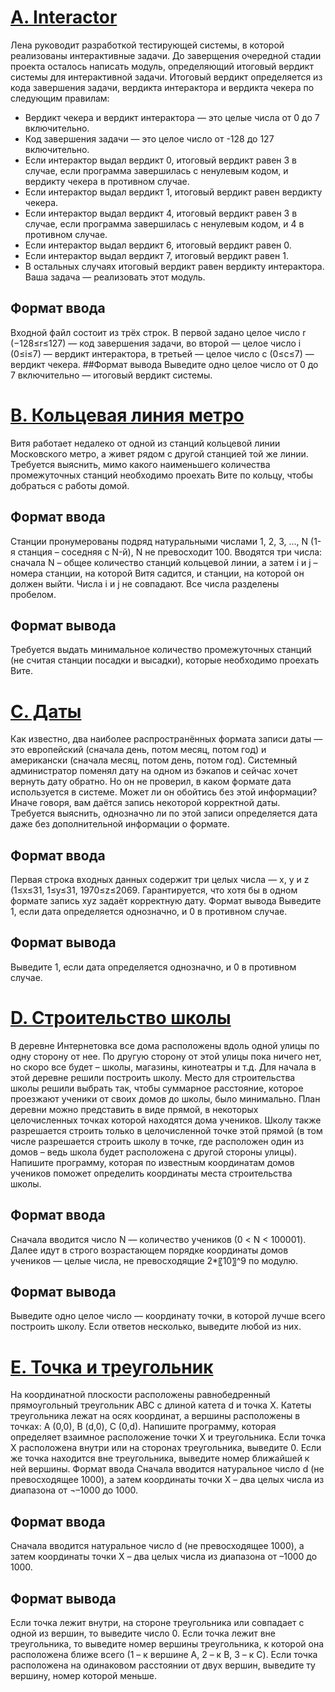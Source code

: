 # [A. Interactor](https://github.com/VinogradovaD/yandex_training_alg_2.0/blob/main/Day%201.1/A.java)

Лена руководит разработкой тестирующей системы, в которой реализованы интерактивные задачи. 
До заверщения очередной стадии проекта осталось написать модуль, определяющий итоговый вердикт системы для интерактивной задачи. Итоговый вердикт определяется из кода завершения задачи, вердикта интерактора и вердикта чекера по следующим правилам: 
- Вердикт чекера и вердикт интерактора — это целые числа от 0 до 7 включительно. 
- Код завершения задачи — это целое число от -128 до 127 включительно. 
- Если интерактор выдал вердикт 0, итоговый вердикт равен 3 в случае, если программа завершилась с ненулевым кодом, и вердикту чекера в противном случае. 
- Если интерактор выдал вердикт 1, итоговый вердикт равен вердикту чекера. 
- Если интерактор выдал вердикт 4, итоговый вердикт равен 3 в случае, если программа завершилась с ненулевым кодом, и 4 в противном случае. 
- Если интерактор выдал вердикт 6, итоговый вердикт равен 0. 
- Если интерактор выдал вердикт 7, итоговый вердикт равен 1. 
- В остальных случаях итоговый вердикт равен вердикту интерактора.
Ваша задача — реализовать этот модуль.

## Формат ввода
Входной файл состоит из трёх строк. В первой задано целое число r (−128≤r≤127) — код завершения задачи, во второй — целое число i (0≤i≤7) — вердикт интерактора, в третьей — целое число c (0≤c≤7) — вердикт чекера. 
##Формат вывода
Выведите одно целое число от 0 до 7 включительно — итоговый вердикт системы. 

# [B. Кольцевая линия метро](https://github.com/VinogradovaD/yandex_training_alg_2.0/blob/main/Day%201.1/B.java)

Витя работает недалеко от одной из станций кольцевой линии Московского метро, а живет рядом с другой станцией той же линии. Требуется выяснить, мимо какого наименьшего количества промежуточных станций необходимо проехать Вите по кольцу, чтобы добраться с работы домой.

## Формат ввода
Станции пронумерованы подряд натуральными числами 1, 2, 3, …, N (1-я станция – соседняя с N-й), N не превосходит 100.
Вводятся три числа: сначала N – общее количество станций кольцевой линии, а затем i и j – номера станции, на которой Витя садится, и станции, на которой он должен выйти. Числа i и j не совпадают. Все числа разделены пробелом.

## Формат вывода
Требуется выдать минимальное количество промежуточных станций (не считая станции посадки и высадки), которые необходимо проехать Вите.

# [C. Даты](https://github.com/VinogradovaD/yandex_training_alg_2.0/blob/main/Day%201.1/C.java)

Как известно, два наиболее распространённых формата записи даты — это европейский (сначала день, потом месяц, потом год) и американски (сначала месяц, потом день, потом год). Системный администратор поменял дату на одном из бэкапов и сейчас хочет вернуть дату обратно. Но он не проверил, в каком формате дата используется в системе. Может ли он обойтись без этой информации? 
Иначе говоря, вам даётся запись некоторой корректной даты. Требуется выяснить, однозначно ли по этой записи определяется дата даже без дополнительной информации о формате. 

## Формат ввода
Первая строка входных данных содержит три целых числа — x, y и z (1≤x≤31, 1≤y≤31, 1970≤z≤2069. Гарантируется, что хотя бы в одном формате запись xyz задаёт корректную дату. 
Формат вывода
Выведите 1, если дата определяется однозначно, и 0 в противном случае.

## Формат вывода
Выведите 1, если дата определяется однозначно, и 0 в противном случае.

# [D. Строительство школы](https://github.com/VinogradovaD/yandex_training_alg_2.0/blob/main/Day%201.1/D.java)

В деревне Интернетовка все дома расположены вдоль одной улицы по одну сторону от нее. По другую сторону от этой улицы пока ничего нет, но скоро все будет – школы, магазины, кинотеатры и т.д. 
Для начала в этой деревне решили построить школу. Место для строительства школы решили выбрать так, чтобы суммарное расстояние, которое проезжают ученики от своих домов до школы, было минимально. 
План деревни можно представить в виде прямой, в некоторых целочисленных точках которой находятся дома учеников. Школу также разрешается строить только в целочисленной точке этой прямой (в том числе разрешается строить школу в точке, где расположен один из домов – ведь школа будет расположена с другой стороны улицы). 
Напишите программу, которая по известным координатам домов учеников поможет определить координаты места строительства школы.
## Формат ввода
Сначала вводится число N — количество учеников (0 < N < 100001). Далее идут в строго возрастающем порядке координаты домов учеников — целые числа, не превосходящие 2*〖10〗^9 по модулю. 
## Формат вывода
Выведите одно целое число — координату точки, в которой лучше всего построить школу. Если ответов несколько, выведите любой из них. 

# [E. Точка и треугольник](https://github.com/VinogradovaD/yandex_training_alg_2.0/blob/main/Day%201.1/E.java)

На координатной плоскости расположены равнобедренный прямоугольный треугольник ABC с длиной катета d и точка X. Катеты треугольника лежат на осях координат, а вершины расположены в точках: A (0,0), B (d,0), C (0,d). 
Напишите программу, которая определяет взаимное расположение точки X и треугольника. Если точка X расположена внутри или на сторонах треугольника, выведите 0. Если же точка находится вне треугольника, выведите номер ближайшей к ней вершины. 
Формат ввода
Сначала вводится натуральное число d (не превосходящее 1000), а затем координаты точки X – два целых числа из диапазона от ¬–1000 до 1000. 
## Формат ввода
Сначала вводится натуральное число d (не превосходящее 1000), а затем координаты точки X – два целых числа из диапазона от –1000 до 1000.
## Формат вывода
Если точка лежит внутри, на стороне треугольника или совпадает с одной из вершин, то выведите число 0. Если точка лежит вне треугольника, то выведите номер вершины треугольника, к которой она расположена ближе всего (1 – к вершине A, 2 – к B, 3 – к C). Если точка расположена на одинаковом расстоянии от двух вершин, выведите ту вершину, номер которой меньше.
